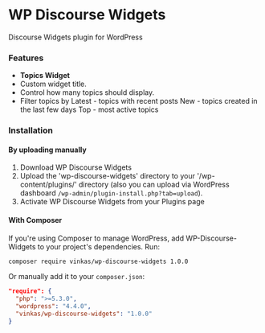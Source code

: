 # WP Discourse Widgets

Discourse Widgets plugin for WordPress

### Features

* **Topics Widget**
 * Custom widget title.
 * Control how many topics should display.
 * Filter topics by
   Latest - topics with recent posts
   New - topics created in the last few days
   Top - most active topics

### Installation

<!---
#### From your WordPress dashboard

1. Visit 'Plugins > Add New'
2. Search for 'WP Discourse Widgets'
3. Activate WP Discourse Widgets from your Plugins page
-->

#### By uploading manually

1. Download WP Discourse Widgets
2. Upload the 'wp-discourse-widgets' directory to your '/wp-content/plugins/' directory (also you can upload via WordPress dashboard `/wp-admin/plugin-install.php?tab=upload`).
3. Activate WP Discourse Widgets from your Plugins page

#### With Composer

If you're using Composer to manage WordPress, add WP-Discourse-Widgets to your project's dependencies. Run:

```sh
composer require vinkas/wp-discourse-widgets 1.0.0
```

Or manually add it to your `composer.json`:

```json
"require": {
  "php": ">=5.3.0",
  "wordpress": "4.4.0",
  "vinkas/wp-discourse-widgets": "1.0.0"
}
```
